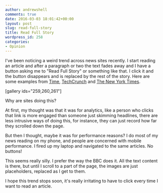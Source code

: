 ```yaml
---
author: andrewshell
comments: true
date: 2016-03-03 18:01:42+00:00
layout: post
slug: read-full-story
title: Read Full Story
wordpress_id: 258
categories:
- Opinion
---
```


I've been noticing a weird trend across news sites recently. I start reading an article and after a paragraph or two the text fades away and I have a button asking me to "Read Full Story" or something like that. I click it and the button disappears and is replaced by the rest of the story. Here are some examples from [Time](http://time.com/4244795/emoji-consortium-mark-davis/), [TechCrunch](http://techcrunch.com/2016/03/03/instagram-starts-blocking-deeplinking-to-other-social-media-profiles/) and [The New York Times](http://www.nytimes.com/2016/02/28/us/politics/marco-rubio-pushed-for-immigration-reform-with-conservative-media.html?_r=0).

[gallery ids="259,260,261"]

Why are sites doing this?

At first, my thought was that it was for analytics, like a person who clicks that link is more engaged than someone just skimming headlines, there are less intrusive ways of doing this, for instance, they can just record how far they scrolled down the page.

But then I thought, maybe it was for performance reasons? I do most of my news reading on my phone, and people are concerned with mobile performance. I fired up my laptop and navigated to the same articles. No buttons!

This seems really silly. I prefer the way the BBC does it. All the text content is there, but until I scroll to a part of the page, the images are just placeholders, replaced as I get to them.

I hope this trend stops soon, it's really irritating to have to click every time I want to read an article.
